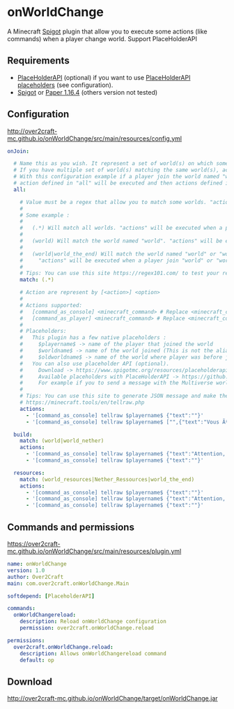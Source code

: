 # onWorldChange
A Minecraft [Spigot](https://www.spigotmc.org/) plugin that allow you to execute some actions (like commands) when a player change world.  Support PlaceHolderAPI

## Requirements 
* [PlaceHolderAPI](https://www.spigotmc.org/resources/placeholderapi.6245/) (optional) if you want to use [PlaceHolderAPI placeholders](https://github.com/PlaceholderAPI/PlaceholderAPI/wiki/Placeholders) (see configuration). 
* [Spigot](https://getbukkit.org/download/spigot) or [Paper 1.16.4](https://papermc.io/downloads#Paper-1.16) (others version not tested)

## Configuration 
http://over2craft-mc.github.io/onWorldChange/src/main/resources/config.yml
```yaml
onJoin:

  # Name this as you wish. It represent a set of world(s) on which some actions well be executed when a player join
  # If you have multiple set of world(s) matching the same world(s), actions will be executed in the same order defined here.
  # With this configuration example if a player join the world named "world",
  # action defined in "all" will be executed and then actions defined in "build"
  all:

    # Value must be a regex that allow you to match some worlds. "actions" will be executed when a player join matched worlds
    #
    # Some example :
    #
    #   (.*) Will match all worlds. "actions" will be executed when a player join any worlds
    #
    #   (world) Will match the world named "world". "actions" will be executed when a player join "world"
    #
    #   (world|world_the_end) Will match the world named "world" or "world_the_end".
    #     "actions" will be executed when a player join "world" or "world_the_end"
    #
    # Tips: You can use this site https://regex101.com/ to test your regex
    match: (.*)

    # Action are represent by [<action>] <option>
    #
    # Actions supported:
    #   [command_as_console] <minecraft_command> # Replace <minecraft_command> with a command that will be executed as console
    #   [command_as_player] <minecraft_command> # Replace <minecraft_command> with a command that will be executed as the player that joined the world
    #
    # Placeholders:
    #   This plugin has a few native placeholders :
    #     $playername$ -> name of the player that joined the world
    #     $worldname$ -> name of the world joined (This is not the alias, just the world name. Use placeholderAPI for Alias)
    #     $oldworldname$ -> name of the world where player was before joining the new one.
    #   You can also use placeholder API (optional).
    #     Download -> https://www.spigotmc.org/resources/placeholderapi.6245/
    #     Available placeholders with PlaceHolderAPI -> https://github.com/PlaceholderAPI/PlaceholderAPI/wiki/Placeholders
    #     For example if you to send a message with the Multiverse world alias use %multiverse_world_alias%
    #
    # Tips: You can use this site to generate JSON message and make them clickable, hoverable...
    # https://minecraft.tools/en/tellraw.php
    actions:
      - '[command_as_console] tellraw $playername$ {"text":""}'
      - '[command_as_console] tellraw $playername$ ["",{"text":"Vous Ãªtes actuellement sur la map","color":"dark_green","clickEvent":{"action":"run_command","value":"/map"}},{"text":" ","clickEvent":{"action":"run_command","value":"/map"}},{"text":"%multiverse_world_alias%","bold":true,"color":"gold","clickEvent":{"action":"run_command","value":"/map"}},{"text":"\n","clickEvent":{"action":"run_command","value":"/map"}},{"text":"Vous pouvez utiliser la commande","color":"dark_green","clickEvent":{"action":"run_command","value":"/map"}},{"text":" ","color":"gold","clickEvent":{"action":"run_command","value":"/map"}},{"text":"/map ","bold":true,"color":"red","clickEvent":{"action":"run_command","value":"/map"}},{"text":"(ou cliquez ici)","italic":true,"color":"red","clickEvent":{"action":"run_command","value":"/map"}},{"text":" ","color":"gold","clickEvent":{"action":"run_command","value":"/map"}},{"text":"pour voir la liste des mondes","color":"dark_green","clickEvent":{"action":"run_command","value":"/map"}}]'

  build:
    match: (world|world_nether)
    actions:
      - '[command_as_console] tellraw $playername$ {"text":"Attention, cette map est utilisÃ©e pour construire. Si vous souhaitez rÃ©colter des ressources, consultez la liste des maps.","color":"blue","clickEvent":{"action":"run_command","value":"/map"}}'
      - '[command_as_console] tellraw $playername$ {"text":""}'

  resources:
    match: (world_resources|Nether_Ressources|world_the_end)
    actions:
      - '[command_as_console] tellraw $playername$ {"text":""}'
      - '[command_as_console] tellraw $playername$ {"text":"Attention, cette map est utilisÃ©e pour la rÃ©colte de ressource uniquement. Si vous souhaitez construire, consultez la liste des maps.","color":"red","clickEvent":{"action":"run_command","value":"/map"}}'
      - '[command_as_console] tellraw $playername$ {"text":""}'
```

## Commands and permissions 
https://over2craft-mc.github.io/onWorldChange/src/main/resources/plugin.yml
```yaml
name: onWorldChange
version: 1.0
author: Over2Craft
main: com.over2craft.onWorldChange.Main

softdepend: [PlaceholderAPI]

commands:
  onWorldChangereload:
    description: Reload onWorldChange configuration
    permission: over2craft.onWorldChange.reload

permissions:
  over2craft.onWorldChange.reload:
    description: Allows onWorldChangereload command
    default: op

```

## Download 
http://over2craft-mc.github.io/onWorldChange/target/onWorldChange.jar

